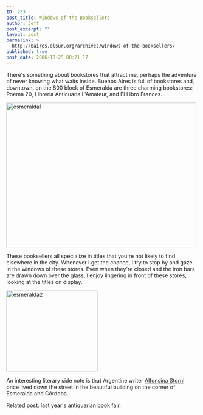 ```yaml
---
ID: 233
post_title: Windows of the Booksellers
author: Jeff
post_excerpt: ""
layout: post
permalink: >
  http://baires.elsur.org/archives/windows-of-the-booksellers/
published: true
post_date: 2006-10-25 08:21:17
---
```

There's something about bookstores that attract me, perhaps the adventure of never knowing what waits inside. Buenos Aires is full of bookstores and, downtown, on the 800 block of Esmeralda are three charming bookstores: Poema 20, Libreria Anticuaria L'Amateur, and El Libro Frances.

 <a data-flickr-embed="true"  href="https://www.flickr.com/photos/jeffbarry/25793041466/in/dateposted-family/" title="esmeralda1"><img src="https://farm2.staticflickr.com/1447/25793041466_a8c096b605_o.jpg" width="500" height="380" alt="esmeralda1"></a>

These booksellers all specialize in titles that you're not likely to find elsewhere in the city. Whenever I get the chance, I try to stop by and gaze in the windows of these stores. Even when they're closed and the iron bars are drawn down over the glass, I enjoy lingering in front of these stores, looking at the titles on display.

<a data-flickr-embed="true"  href="https://www.flickr.com/photos/jeffbarry/25518424860/in/dateposted-family/" title="esmeralda2"><img src="https://farm2.staticflickr.com/1539/25518424860_988018b619_o.jpg" width="240" height="214" alt="esmeralda2"></a>

An interesting literary side note is that Argentine writer <a href="http://en.wikipedia.org/wiki/Alfonsina_Storni">Alfonsina Storni</a> once lived down the street in the beautiful building on the corner of Esmeralda and Córdoba.

Related post: last year's <a href="http://baires.elsur.org/archives/antiquarian-book-fair/">antiquarian book fair</a>.